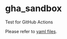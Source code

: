 # gha_sandbox
Test for GitHub Actions

Please refer to [yaml files](https://github.com/usagihitsuji/gha_sandbox/tree/main/.github/workflows).